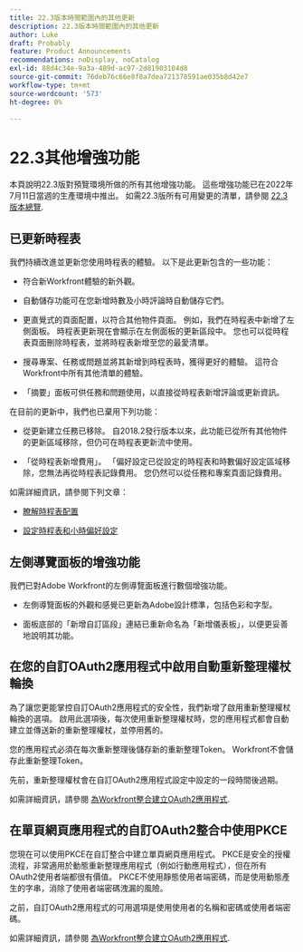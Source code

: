 ```yaml
---
title: 22.3版本時間範圍內的其他更新
description: 22.3版本時間範圍內的其他更新
author: Luke
draft: Probably
feature: Product Announcements
recommendations: noDisplay, noCatalog
exl-id: 88d4c34e-9a3a-489d-ac97-2d81903104d8
source-git-commit: 76deb76c66e8f8a7dea721378591ae035b8d42e7
workflow-type: tm+mt
source-wordcount: '573'
ht-degree: 0%

---
```


# 22.3其他增強功能

本頁說明22.3版對預覽環境所做的所有其他增強功能。 這些增強功能已在2022年7月11日當週的生產環境中推出。 如需22.3版所有可用變更的清單，請參閱 [22.3版本總覽](../../../product-announcements/product-releases/22.3-release-activity/22-3-release-overview.md).

## 已更新時程表

我們持續改進並更新您使用時程表的體驗。 以下是此更新包含的一些功能：

* 符合新Workfront體驗的新外觀。

* 自動儲存功能可在您新增時數及小時評論時自動儲存它們。

* 更直覺式的頁面配置，以符合其他物件頁面。 例如，我們在時程表中新增了左側面板。 時程表更新現在會顯示在左側面板的更新區段中。 您也可以從時程表頁面刪除時程表，並將時程表新增至您的最愛清單。

* 搜尋專案、任務或問題並將其新增到時程表時，獲得更好的體驗。 這符合Workfront中所有其他清單的體驗。

* 「摘要」面板可供任務和問題使用，以直接從時程表新增評論或更新資訊。


在目前的更新中，我們也已棄用下列功能：

* 從更新建立任務已移除。 自2018.2發行版本以來，此功能已從所有其他物件的更新區域移除，但仍可在時程表更新流中使用。

* 「從時程表新增費用」。 「偏好設定已從設定的時程表和時數偏好設定區域移除，您無法再從時程表記錄費用。 您仍然可以從任務和專案頁面記錄費用。


如需詳細資訊，請參閱下列文章：

* [瞭解時程表配置](/help/quicksilver/timesheets/timesheets/timesheet-layout.md)

* [設定時程表和小時偏好設定](/help/quicksilver/administration-and-setup/set-up-workfront/configure-timesheets-schedules/timesheet-and-hour-preferences.md)


## 左側導覽面板的增強功能

我們已對Adobe Workfront的左側導覽面板進行數個增強功能。

* 左側導覽面板的外觀和感覺已更新為Adobe設計標準，包括色彩和字型。

* 面板底部的「新增自訂區段」連結已重新命名為「新增儀表板」，以便更妥善地說明其功能。

## 在您的自訂OAuth2應用程式中啟用自動重新整理權杖輪換

為了讓您更能掌控自訂OAuth2應用程式的安全性，我們新增了啟用重新整理權杖輪換的選項。 啟用此選項後，每次使用重新整理權杖時，您的應用程式都會自動建立並傳送新的重新整理權杖，並停用舊的。

您的應用程式必須在每次重新整理後儲存新的重新整理Token。 Workfront不會儲存此重新整理Token。

先前，重新整理權杖會在自訂OAuth2應用程式設定中設定的一段時間後過期。

如需詳細資訊，請參閱 [為Workfront整合建立OAuth2應用程式](/help/quicksilver/administration-and-setup/configure-integrations/create-oauth-application.md).

## 在單頁網頁應用程式的自訂OAuth2整合中使用PKCE

您現在可以使用PKCE在自訂整合中建立單頁網頁應用程式。 PKCE是安全的授權流程，非常適用於動態重新整理應用程式（例如行動應用程式），但在所有OAuth2使用者端都很有價值。 PKCE不使用靜態使用者端密碼，而是使用動態產生的字串，消除了使用者端密碼洩漏的風險。

之前，自訂OAuth2應用程式的可用選項是使用使用者的名稱和密碼或使用者端密碼。

如需詳細資訊，請參閱 [為Workfront整合建立OAuth2應用程式](/help/quicksilver/administration-and-setup/configure-integrations/create-oauth-application.md).
